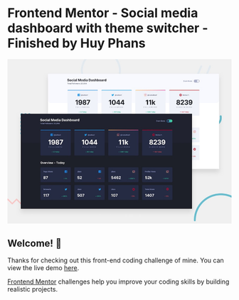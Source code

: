 # Frontend Mentor - Social media dashboard with theme switcher - Finished by Huy Phans

![Design preview for the Social media dashboard with theme switcher coding challenge](./public/desktop-preview.jpg)

## Welcome! 👋

Thanks for checking out this front-end coding challenge of mine. You can view the live demo [here](https://huyphan-social-media-dashboard.netlify.app/).

[Frontend Mentor](https://www.frontendmentor.io) challenges help you improve your coding skills by building realistic projects.

